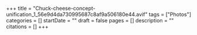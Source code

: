 +++
title = "Chuck-cheese-concept-unification_1_56e9d4da730995687c8af9a506180e44.avif"
tags = ["Photos"]
categories = []
startDate = ""
draft = false
pages = []
description = ""
citations = []
+++
